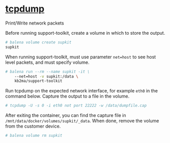 # [tcpdump](https://www.tcpdump.org/)

Print/Write network packets

Before running support-toolkit, create a volume in which to store the output.
```bash
# balena volume create supkit
supkit
```

When running support-toolkit, must use parameter `net=host` to see host level packets, and must specify volume.
```bash
# balena run --rm --name supkit -it \
    --net=host -v supkit:/data \
    kb2ma/support-toolkit
```

Run tcpdump on the expected network interface, for example `eth0` in the command below. Capture the output to a file in the volume.
```bash
# tcpdump -U -s 0 -i eth0 not port 22222 -w /data/dumpfile.cap
```

After exiting the container, you can find the capture file in `/mnt/data/docker/volumes/supkit/_data`. When done, remove the volume from the customer device.
```bash
# balena volume rm supkit
```